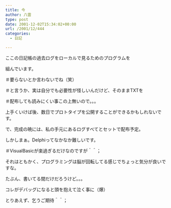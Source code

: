 ```yaml
---
title: 今
author: 八雲
type: post
date: 2001-12-02T15:34:02+00:00
url: /2001/12/444
categories:
  - 日記

---
```

ここの日記帳の過去ログをローカルで見るためのプログラムを
  
組んでいます。
  
＃要らないとか言わないでね（笑）
  
＃と言うか、実は自分でも必要性が怪しいんだけど、そのままTXTを
  
＃配布しても読みにくい事この上無いので。。。

上手くいけば後、数日でプロトタイプを公開することができるかもしれないです。
  
で、完成の暁には、私の手元にあるログすべてとセットで配布予定。
  
しかしまぁ。Delphiってなかなか難しいです。
  
＃VisualBasicが楽過ぎるだけなのですが＾＾；
  
それはともかく、プログラミングは脳が回転してる感じでちょっと気分が良いですな。
  
たぶん、書いてる間だけだろうけど。。。
  
コレがデバッグになると頭を抱えて泣く事に（爆）
  
とりあえず、乞うご期待＾＾；